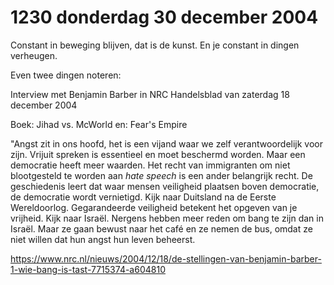 # 1230 donderdag 30 december 2004
Constant in beweging blijven, dat is de kunst. En je constant in dingen verheugen.

Even twee dingen noteren: 

Interview met Benjamin Barber in NRC Handelsblad van zaterdag 18 december 2004

Boek: Jihad vs. McWorld en: Fear's Empire

"Angst zit in ons hoofd, het is een vijand waar we zelf verantwoordelijk voor zijn. Vrijuit spreken is essentieel en moet beschermd worden. Maar een democratie heeft meer waarden. Het recht van immigranten om niet blootgesteld te worden aan *hate speech* is een ander belangrijk recht. De geschiedenis leert dat waar mensen veiligheid plaatsen boven democratie, de democratie wordt vernietigd. Kijk naar Duitsland na de Eerste Wereldoorlog. Gegarandeerde veiligheid betekent het opgeven van je vrijheid. Kijk naar Israël. Nergens hebben meer reden om bang te zijn dan in Israël. Maar ze gaan bewust naar het café en ze nemen de bus, omdat ze niet willen dat hun angst hun leven beheerst.

https://www.nrc.nl/nieuws/2004/12/18/de-stellingen-van-benjamin-barber-1-wie-bang-is-tast-7715374-a604810
